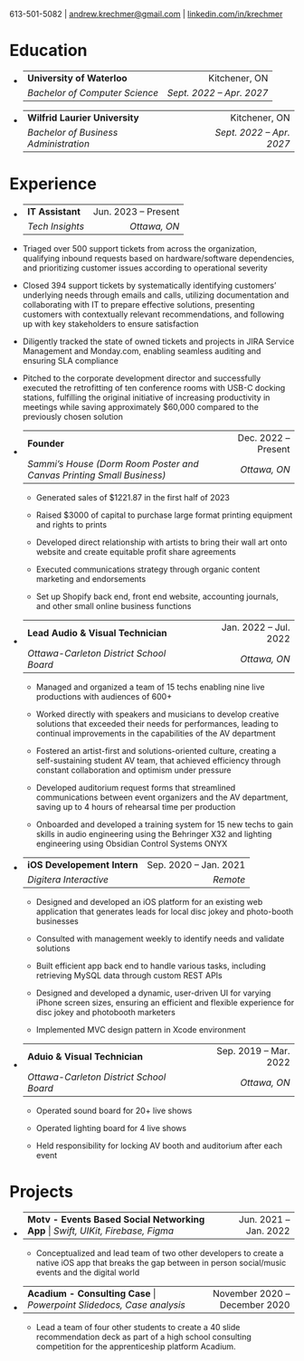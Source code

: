 <div class="center">
    
613-501-5082 | <u>andrew.krechmer@gmail.com</u> | <u>linkedin.com/in/krechmer</u>

</div>

# Education

-   |                                |                          |
    |:-------------------------------|-------------------------:|
    | **University of Waterloo**     |            Kitchener, ON |
    | *Bachelor of Computer Science* | *Sept. 2022 – Apr. 2027* |

-   |                                       |                          |
    |:--------------------------------------|-------------------------:|
    | **Wilfrid Laurier University**        |            Kitchener, ON |
    | *Bachelor of Business Administration* | *Sept. 2022 – Apr. 2027* |

# Experience

-   |                                                            |                     |
    |:-----------------------------------------------------------|--------------------:|
    | **IT Assistant**                                                | Jun. 2023 – Present |
    | *Tech Insights* |      *Ottawa, ON* |

- Triaged over 500 support tickets from across the organization, qualifying inbound requests based on hardware/software dependencies, and prioritizing customer issues according to operational severity
- Closed 394 support tickets by systematically identifying customers’ underlying needs through emails and calls, utilizing documentation and collaborating with IT to prepare effective solutions, presenting customers with contextually relevant recommendations, and following up with key stakeholders to ensure satisfaction
- Diligently tracked the state of owned tickets and projects in JIRA Service Management and Monday.com, enabling seamless auditing and ensuring SLA compliance
- Pitched to the corporate development director and successfully executed the retrofitting of ten conference rooms with USB-C docking stations, fulfilling the original initiative of increasing productivity in meetings while saving approximately $60,000 compared to the previously chosen solution

-   |                                                            |                     |
    |:-----------------------------------------------------------|--------------------:|
    | **Founder**                                                | Dec. 2022 – Present |
    | *Sammi’s House (Dorm Room Poster and Canvas Printing Small Business)* |      *Ottawa, ON* |

    -    Generated sales of $1221.87 in the first half of 2023

    -    Raised $3000 of capital to purchase large format printing
        equipment and rights to prints

    -    Developed direct relationship with artists to bring their wall
        art onto website and create equitable profit share agreements

    -    Executed communications strategy through organic content
        marketing and endorsements

    -    Set up Shopify back end, front end website, accounting
        journals, and other small online business functions

-   |                                         |                       |
    |:----------------------------------------|----------------------:|
    | **Lead Audio & Visual Technician**      | Jan. 2022 – Jul. 2022 |
    | *Ottawa-Carleton District School Board* |          *Ottawa, ON* |

    -    Managed and organized a team of 15 techs enabling nine live
        productions with audiences of 600+

    -    Worked directly with speakers and musicians to develop creative
        solutions that exceeded their needs for performances, leading to
        continual improvements in the capabilities of the AV department

    -    Fostered an artist-first and solutions-oriented culture,
        creating a self-sustaining student AV team, that achieved
        efficiency through constant collaboration and optimism under
        pressure

    -    Developed auditorium request forms that streamlined
        communications between event organizers and the AV department,
        saving up to 4 hours of rehearsal time per production

    -    Onboarded and developed a training system for 15 new techs to
        gain skills in audio engineering using the Behringer X32 and
        lighting engineering using Obsidian Control Systems ONYX

-   |                             |                       |
    |:----------------------------|----------------------:|
    | **iOS Developement Intern** | Sep. 2020 – Jan. 2021 |
    | *Digitera Interactive*      |              *Remote* |

    -    Designed and developed an iOS platform for an existing web
        application that generates leads for local disc jokey and
        photo-booth businesses

    -    Consulted with management weekly to identify needs and validate
        solutions

    -    Built efficient app back end to handle various tasks, including
        retrieving MySQL data through custom REST APIs

    -    Designed and developed a dynamic, user-driven UI for varying
        iPhone screen sizes, ensuring an efficient and flexible
        experience for disc jokey and photobooth marketers

    -    Implemented MVC design pattern in Xcode environment

-   |                                         |                       |
    |:----------------------------------------|----------------------:|
    | **Aduio & Visual Technician**           | Sep. 2019 – Mar. 2022 |
    | *Ottawa-Carleton District School Board* |          *Ottawa, ON* |

    -    Operated sound board for 20+ live shows

    -    Operated lighting board for 4 live shows

    -    Held responsibility for locking AV booth and auditorium after
        each event

# Projects

-   |                                                                                  |                       |
    |:---------------------------------------------------------------------------------|----------------------:|
    | **Motv - Events Based Social Networking App** \| *Swift, UIKit, Firebase, Figma* | Jun. 2021 – Jan. 2022 |

    -    Conceptualized and lead team of two other developers to create
        a native iOS app that breaks the gap between in person
        social/music events and the digital world

-   |                                                                        |                               |
    |:-----------------------------------------------------------------------|------------------------------:|
    | **Acadium - Consulting Case** \| *Powerpoint Slidedocs, Case analysis* | November 2020 – December 2020 |

    -    Lead a team of four other students to create a 40 slide
        recommendation deck as part of a high school consulting
        competition for the apprenticeship platform Acadium.
